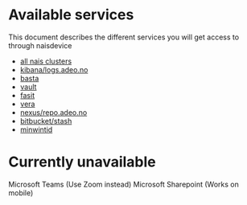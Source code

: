 # Available services

This document describes the different services you will get access to through naisdevice

- [all nais clusters](https://github.com/navikt/kubeconfigs/tree/naisdevice) 
- [kibana/logs.adeo.no](https://logs.adeo.no)
- [basta](https://basta.adeo.no)
- [vault](https://vault.adeo.no)
- [fasit](https://fasit.adeo.no)
- [vera](https://vera.adeo.no)
- [nexus/repo.adeo.no](https://repo.adeo.no)
- [bitbucket/stash](https://stash.adeo.no)
- [minwintid](https://minwintidmobil.adeo.no/minwintid)

# Currently unavailable

Microsoft Teams (Use Zoom instead)
Microsoft Sharepoint (Works on mobile)
